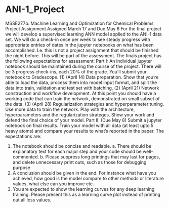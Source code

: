 # ANI-1_Project
MSSE277b: Machine Learning and Optimization for Chemical Problems
Project Assignment
Assigned March 17 and Due May 6
For the final project we will develop a supervised learning ANN model applied to the ANI-1 data set. We
will do a check-in once per week to see steady progress with appropriate entries of dates in the jupyter
notebooks on what has been accomplished. I.e. this is not a project assignment that should be finished the
night before. This will be part of the assessment.
The finals project has the following expectations for assessment:
Part I: An individual jupyter notebook should be maintained during the course of the project. There will
be 3 progress check-ins, each 20% of the grade. You’ll submit your notebook to Gradescope.
(1) (April 14) Data preparation. Show that you’re able to load the data, process them into model input
format, and split the data into train, validation and test set with batching.
(2) (April 21) Network construction and workflow development. At this point you should have a
working code that can train the network, demonstrated on small subset of the data.
(3) (April 28) Regularization strategies and hyperparameter tuning. Use more data to train the network.
Play with the architecture, hyperparameters and the regularization strateges. Show your work and
defend the final choice of your model.
Part II: (Due May 8) Submit a jupyter notebook on final results. Train your model with all data (at least
upto 5 heavy atoms) and compare your results to what’s reported in the paper. The expectations are:
1. The notebook should be concise and readable.
a. There should be explanatory text for each major step and your code should be well-
commented.
b. Please suppress long printings that may last for pages, and delete unnecessary print outs, such
as those for debugging purpose
2. A conclusion should be given in the end. For instance what have you achieved, how good is the
model compare to other methods or literature values, what else can you improve etc.
3. You are expected to show the learning curves for any deep learning training. Please present this as a
learning curve plot instead of printing out all loss values.
